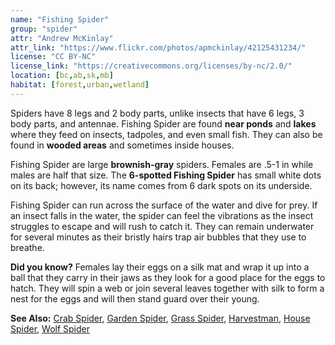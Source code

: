 ```yaml
---
name: "Fishing Spider"
group: "spider"
attr: "Andrew McKinlay"
attr_link: "https://www.flickr.com/photos/apmckinlay/42125431234/"
license: "CC BY-NC"
license_link: "https://creativecommons.org/licenses/by-nc/2.0/"
location: [bc,ab,sk,mb]
habitat: [forest,urban,wetland]
---
```

Spiders have 8 legs and 2 body parts, unlike insects that have 6 legs, 3 body parts, and antennae. Fishing Spider are found **near ponds** and **lakes** where they feed on insects, tadpoles, and even small fish. They can also be found in **wooded areas** and sometimes inside houses.

Fishing Spider are large **brownish-gray** spiders. Females are .5-1 in while males are half that size.  The **6-spotted Fishing Spider** has small white dots on its back; however, its name comes from 6 dark spots on its underside.

Fishing Spider can run across the surface of the water and dive for prey. If an insect falls in the water, the spider can feel the vibrations as the insect struggles to escape and will rush to catch it. They can remain underwater for several minutes as their bristly hairs trap air bubbles that they use to breathe.

**Did you know?**  Females lay their eggs on a silk mat and wrap it up into a ball that they carry in their jaws as they look for a good place for the eggs to hatch. They will spin a web or join several leaves together with silk to form a nest for the eggs and will then stand guard over their young.

<!-- generated, do not edit -->
**See Also:**
[Crab Spider](/insects/crabspid/),
[Garden Spider](/insects/gardspid/),
[Grass Spider](/insects/gras_spid/),
[Harvestman](/insects/harvest/),
[House Spider](/insects/houspid/),
[Wolf Spider](/insects/wolfspid/)
